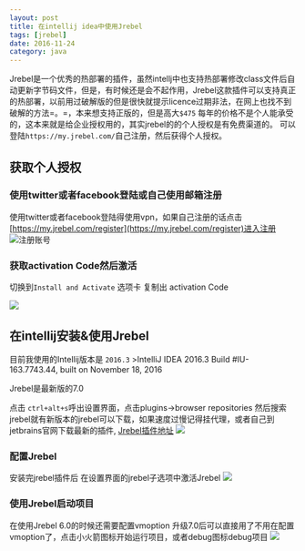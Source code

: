 ```yaml
---
layout: post
title: 在intellij idea中使用Jrebel
tags: [jrebel]
date: 2016-11-24
category: java
---
```


Jrebel是一个优秀的热部署的插件，虽然intellj中也支持热部署修改class文件后自动更新字节码文件，但是，有时候还是会不起作用，Jrebel这款插件可以支持真正的热部署，以前用过破解版的但是很快就提示licence过期非法，在网上也找不到破解的方法=。=，本来想支持正版的，但是高大`$475` 每年的价格不是个人能承受的，这本来就是给企业授权用的，其实jrebel的的个人授权是有免费渠道的。
可以登陆`https://my.jrebel.com/`自己注册，然后获得个人授权。

## 获取个人授权

### 使用twitter或者facebook登陆或自己使用邮箱注册
使用twitter或者facebook登陆得使用vpn，如果自己注册的话点击 [https://my.jrebel.com/register](https://my.jrebel.com/register)进入注册
![注册账号](http://ww2.sinaimg.cn/large/787edccfgw1fa33rdjxluj20zw0mkafi.jpg)

### 获取activation Code然后激活
切换到`Install and Activate` 选项卡
复制出 activation Code

![](http://ww3.sinaimg.cn/large/787edccfgw1fa33xmoy1tj211q0opdkn.jpg)

## 在intellij安装&使用Jrebel
  目前我使用的Intellij版本是 `2016.3`
    >IntelliJ IDEA 2016.3
    Build #IU-163.7743.44, built on November 18, 2016

  Jrebel是最新版的7.0

 点击 `ctrl+alt+s`呼出设置界面，点击plugins->browser repositories 然后搜索jrebel就有新版本的jrebel可以下载，如果速度过慢记得挂代理，或者自己到jetbrains官网下载最新的插件,
 [Jrebel插件地址](https://plugins.jetbrains.com/plugin/4441)
 ![](http://ww2.sinaimg.cn/large/787edccfgw1fa343gy0jnj215m0ngk1k.jpg)

### 配置Jrebel
 安装完jrebel插件后
 在设置界面的jrebel子选项中激活Jrebel
 ![](http://ww3.sinaimg.cn/large/787edccfgw1fa347c4rluj20v30mwdkj.jpg)

### 使用Jrebel启动项目
在使用Jrebel 6.0的时候还需要配置vmoption 升级7.0后可以直接用了不用在配置vmoption了，点击小火箭图标开始运行项目，或者debug图标debug项目
![](http://ww3.sinaimg.cn/large/787edccfgw1fa34iapj8qj217q0adgmf.jpg)
